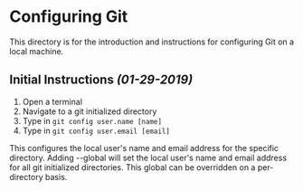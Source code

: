 # Configuring Git

This directory is for the introduction and instructions for configuring Git on a local machine.

Initial Instructions *(01-29-2019)*
-

1. Open a terminal
2. Navigate to a git initialized directory
3. Type in `git config user.name [name]`
4. Type in `git config user.email [email]`

This configures the local user's name and email address for the specific directory.
Adding --global will set the local user's name and email address for all git initialized directories.
This global can be overridden on a per-directory basis.